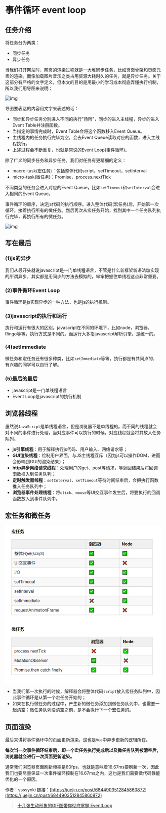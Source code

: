 # 事件循环 event loop

## 任务介绍

将任务分为两类：

- 同步任务
- 异步任务

当我们打开网站时，网页的渲染过程就是一大堆同步任务，比如页面骨架和页面元素的渲染。而像加载图片音乐之类占用资源大耗时久的任务，就是异步任务。关于这部分有严格的文字定义，但本文的目的是用最小的学习成本彻底弄懂执行机制，所以我们用导图来说明：

![img](https://p1-jj.byteimg.com/tos-cn-i-t2oaga2asx/gold-user-assets/2017/11/21/15fdd88994142347~tplv-t2oaga2asx-no-mark:1280:960:0:0.awebp)

导图要表达的内容用文字来表述的话：

- 同步和异步任务分别进入不同的执行"场所"，同步的进入主线程，异步的进入Event Table并注册函数。
- 当指定的事情完成时，Event Table会将这个函数移入Event Queue。
- 主线程内的任务执行完毕为空，会去Event Queue读取对应的函数，进入主线程执行。
- 上述过程会不断重复，也就是常说的Event Loop(事件循环)。

除了广义的同步任务和异步任务，我们对任务有更精细的定义：

- macro-task(宏任务)：包括整体代码script，setTimeout，setInterval
- micro-task(微任务)：Promise，process.nextTick

不同类型的任务会进入对应的Event Queue，比如`setTimeout`和`setInterval`会进入相同的Event Queue。

事件循环的顺序，决定js代码的执行顺序。进入整体代码(宏任务)后，开始第一次循环。接着执行所有的微任务。然后再次从宏任务开始，找到其中一个任务队列执行完毕，再执行所有的微任务。

![img](https://p1-jj.byteimg.com/tos-cn-i-t2oaga2asx/gold-user-assets/2017/11/21/15fdcea13361a1ec~tplv-t2oaga2asx-no-mark:1280:960:0:0.awebp)

## 写在最后

### (1)js的异步

我们从最开头就说javascript是一门单线程语言，不管是什么新框架新语法糖实现的所谓异步，其实都是用同步的方法去模拟的，牢牢把握住单线程这点非常重要。

### (2)事件循环Event Loop

事件循环是js实现异步的一种方法，也是js的执行机制。

### (3)javascript的执行和运行

执行和运行有很大的区别，javascript在不同的环境下，比如node，浏览器，Ringo等等，执行方式是不同的。而运行大多指javascript解析引擎，是统一的。

### (4)setImmediate

微任务和宏任务还有很多种类，比如`setImmediate`等等，执行都是有共同点的，有兴趣的同学可以自行了解。

### (5)最后的最后

- javascript是一门单线程语言
- Event Loop是javascript的执行机制

## 浏览器线程

虽然说`JavaScript`是单线程语言，但是浏览器不是单线程的。而不同的线程就会对不同的事件进行处理，当对应事件可以执行的时候，对应线程就会将其放入任务队列。

- **js引擎线程**：用于解释执行js代码、用户输入、网络请求等；
- **GUI渲染线程**：绘制用户界面，与JS主线程互斥（因为js可以操作DOM，进而会影响到GUI的渲染结果）；
- **http异步网络请求线程**：处理用户的get、post等请求，等返回结果后将回调函数推入到任务队列；
- **定时触发器线程**：`setInterval`、`setTimeout`等待时间结束后，会把执行函数推入任务队列中；
- **浏览器事件处理线程**：将`click`、`mouse`等UI交互事件发生后，将要执行的回调函数放入到事件队列中。

## 宏任务和微任务

![image-20210827180453766](%E4%BA%8B%E4%BB%B6%E5%BE%AA%E7%8E%AF.assets/image-20210827180453766.png)

- 当我们第一次执行的时候，解释器会将整体代码`script`放入宏任务队列中，因此事件循环是从第一个宏任务开始的；
- 如果在执行微任务的过程中，产生新的微任务添加到微任务队列中，也需要一起清空；微任务队列没清空之前，是不会执行下一个宏任务的。

## 页面渲染

最后来讲将事件循环中的页面更新渲染，这也是`Vue`中异步更新的逻辑所在。

**每次当一次事件循环结束后，即一个宏任务执行完成后以及微任务队列被清空后，浏览器就会进行一次页面更新渲染。**

通常我们浏览器页面刷新频率是60fps，也就是意味着16.67ms要刷新一次，因此我们也要尽量保证一次事件循环控制在16.67ms之内，这也是我们需要做代码性能优化的一个原因。

作者：ssssyoki
链接：[https://juejin.cn/post/6844903512845860872](https://juejin.cn/post/6844903512845860872)

>[十几张生动形象的GIF图带你彻底掌握 EventLoop](https://mp.weixin.qq.com/s/a_vfNw0rI2bZHG9xY_7z1Q)
